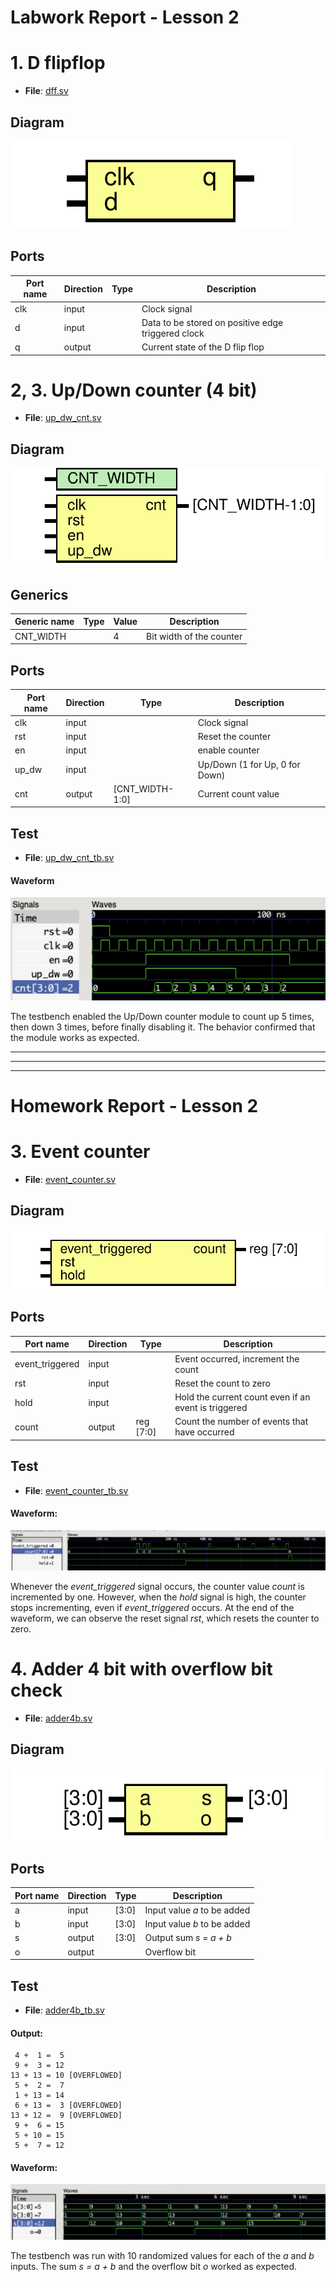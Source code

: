 # Labwork Report - Lesson 2

# 1. D flipflop

- **File**: [dff.sv](./rtl/dff.sv)
## Diagram

![Diagram](./doc/dff.svg "Diagram")
## Ports

| Port name | Direction | Type | Description                                        |
| --------- | --------- | ---- | -------------------------------------------------- |
| clk       | input     |      | Clock signal                                       |
| d         | input     |      | Data to be stored on positive edge triggered clock |
| q         | output    |      | Current state of the D flip flop                   |

# 2, 3. Up/Down counter (4 bit)

- **File**: [up_dw_cnt.sv](./rtl/up_dw_cnt.sv)
## Diagram

![Diagram](./doc/up_dw_cnt.svg "Diagram")
## Generics

| Generic name | Type | Value | Description              |
| ------------ | ---- | ----- | ------------------------ |
| CNT_WIDTH    |      | 4     | Bit width of the counter |
## Ports

| Port name | Direction | Type            | Description                    |
| --------- | --------- | --------------- | ------------------------------ |
| clk       | input     |                 | Clock signal                   |
| rst       | input     |                 | Reset the counter              |
| en        | input     |                 | enable counter                 |
| up_dw     | input     |                 | Up/Down (1 for Up, 0 for Down) |
| cnt       | output    | [CNT_WIDTH-1:0] | Current count value            |


## Test

- **File**: [up_dw_cnt_tb.sv](./tb/up_dw_cnt_tb.sv)

#### Waveform

![](./doc/up_dw_cnt.png)

The testbench enabled the Up/Down counter module to count up 5 times, then down 3 times, before finally disabling it. The behavior confirmed that the module works as expected.

---
---
---

# Homework Report - Lesson 2

# 3. Event counter

- **File**: [event_counter.sv](./rtl/event_counter.sv)
## Diagram

![Diagram](./doc/event_counter.svg "Diagram")
## Ports

| Port name       | Direction | Type      | Description                                          |
| --------------- | --------- | --------- | ---------------------------------------------------- |
| event_triggered | input     |           | Event occurred, increment the count                  |
| rst             | input     |           | Reset the count to zero                              |
| hold            | input     |           | Hold the current count even if an event is triggered |
| count           | output    | reg [7:0] | Count the number of events that have occurred        |

## Test

- **File**: [event_counter_tb.sv](./tb/event_counter_tb.sv)

#### Waveform:

![](./event_counter_tb.png)

Whenever the _event_triggered_ signal occurs, the counter value _count_ is incremented by one. However, when the _hold_ signal is high, the counter stops incrementing, even if _event_triggered_ occurs. At the end of the waveform, we can observe the reset signal _rst_, which resets the counter to zero.


# 4. Adder 4 bit with overflow bit check

- **File**: [adder4b.sv](./rtl/adder4b.sv)
## Diagram

![Diagram](./doc/adder4b.svg "Diagram")
## Ports

| Port name | Direction | Type  | Description                 |
| --------- | --------- | ----- | --------------------------- |
| a         | input     | [3:0] | Input value _a_ to be added |
| b         | input     | [3:0] | Input value _b_ to be added |
| s         | output    | [3:0] | Output sum _s = a + b_      |
| o         | output    |       | Overflow bit                |

## Test

- **File**: [adder4b_tb.sv](./tb/adder4b_tb.sv)

#### Output:

```
 4 +  1 =  5  
 9 +  3 = 12  
13 + 13 = 10 [OVERFLOWED]
 5 +  2 =  7  
 1 + 13 = 14  
 6 + 13 =  3 [OVERFLOWED]
13 + 12 =  9 [OVERFLOWED]
 9 +  6 = 15  
 5 + 10 = 15  
 5 +  7 = 12  
```

#### Waveform:

![](./adder_tb.png)

The testbench was run with 10 randomized values for each of the _a_ and _b_ inputs. The sum _s = a + b_ and the overflow bit _o_ worked as expected.
